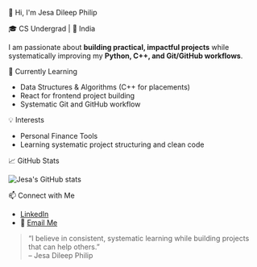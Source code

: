 👋 Hi, I'm Jesa Dileep Philip

🎓 CS Undergrad | 📍 India

I am passionate about **building practical, impactful projects** while systematically improving my **Python, C++, and Git/GitHub workflows**.

🌱 Currently Learning
- Data Structures & Algorithms (C++ for placements)
- React for frontend project building
- Systematic Git and GitHub workflow

💡 Interests
- Personal Finance Tools
- Learning systematic project structuring and clean code

📈 GitHub Stats

![Jesa's GitHub stats]([https://github-readme-stats.vercel.app/api?username=JesaDileepPhilip&show_icons=true&theme=default](https://www.linkedin.com/in/jesa-dileep-philip-5b62a6255/))


📫 Connect with Me

- [LinkedIn](https://www.linkedin.com/in/your-link/)  
- 📧 [Email Me](mailto:jesadileepphilip.mec@gmail.com)

> “I believe in consistent, systematic learning while building projects that can help others.”  
> – Jesa Dileep Philip
